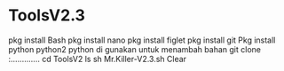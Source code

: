 # ToolsV2.3
pkg install Bash
pkg install nano
pkg install figlet
pkg install git
Pkg install python python2
python di gunakan untuk menambah bahan
git clone :.............
cd ToolsV2
ls
sh Mr.Killer-V2.3.sh
Clear
